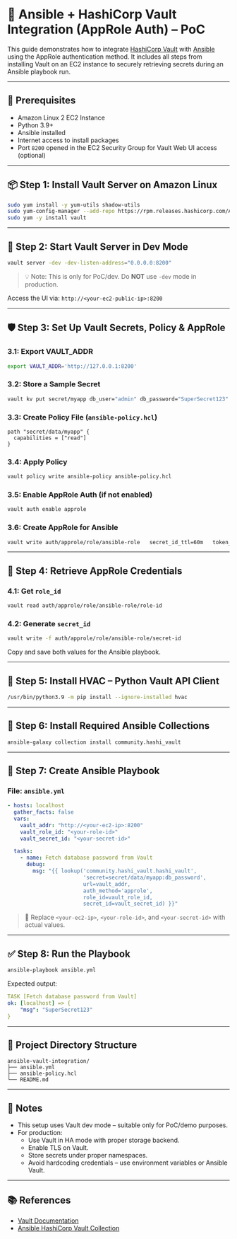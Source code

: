 # 🔐 Ansible + HashiCorp Vault Integration (AppRole Auth) – PoC

This guide demonstrates how to integrate [HashiCorp Vault](https://www.vaultproject.io/) with [Ansible](https://www.ansible.com/) using the AppRole authentication method. It includes all steps from installing Vault on an EC2 instance to securely retrieving secrets during an Ansible playbook run.

---

## 🧰 Prerequisites

- Amazon Linux 2 EC2 Instance
- Python 3.9+
- Ansible installed
- Internet access to install packages
- Port `8200` opened in the EC2 Security Group for Vault Web UI access (optional)

---

## 📦 Step 1: Install Vault Server on Amazon Linux

```bash
sudo yum install -y yum-utils shadow-utils
sudo yum-config-manager --add-repo https://rpm.releases.hashicorp.com/AmazonLinux/hashicorp.repo
sudo yum -y install vault
```

---

## 🚀 Step 2: Start Vault Server in Dev Mode

```bash
vault server -dev -dev-listen-address="0.0.0.0:8200"
```

> 💡 Note: This is only for PoC/dev. Do **NOT** use `-dev` mode in production.

Access the UI via: `http://<your-ec2-public-ip>:8200`

---

## 🛡️ Step 3: Set Up Vault Secrets, Policy & AppRole

### 3.1: Export VAULT_ADDR

```bash
export VAULT_ADDR='http://127.0.0.1:8200'
```

### 3.2: Store a Sample Secret

```bash
vault kv put secret/myapp db_user="admin" db_password="SuperSecret123"
```

### 3.3: Create Policy File (`ansible-policy.hcl`)

```hcl
path "secret/data/myapp" {
  capabilities = ["read"]
}
```

### 3.4: Apply Policy

```bash
vault policy write ansible-policy ansible-policy.hcl
```

### 3.5: Enable AppRole Auth (if not enabled)

```bash
vault auth enable approle
```

### 3.6: Create AppRole for Ansible

```bash
vault write auth/approle/role/ansible-role   secret_id_ttl=60m   token_num_uses=10   token_ttl=60m   token_max_ttl=120m   policies=ansible-policy
```

---

## 🔑 Step 4: Retrieve AppRole Credentials

### 4.1: Get `role_id`

```bash
vault read auth/approle/role/ansible-role/role-id
```

### 4.2: Generate `secret_id`

```bash
vault write -f auth/approle/role/ansible-role/secret-id
```

Copy and save both values for the Ansible playbook.

---

## 🐍 Step 5: Install HVAC – Python Vault API Client

```bash
/usr/bin/python3.9 -m pip install --ignore-installed hvac
```

---

## 📁 Step 6: Install Required Ansible Collections

```bash
ansible-galaxy collection install community.hashi_vault
```

---

## 📜 Step 7: Create Ansible Playbook

### File: `ansible.yml`

```yaml
- hosts: localhost
  gather_facts: false
  vars:
    vault_addr: "http://<your-ec2-ip>:8200"
    vault_role_id: "<your-role-id>"
    vault_secret_id: "<your-secret-id>"

  tasks:
    - name: Fetch database password from Vault
      debug:
        msg: "{{ lookup('community.hashi_vault.hashi_vault',
                        'secret=secret/data/myapp:db_password',
                        url=vault_addr,
                        auth_method='approle',
                        role_id=vault_role_id,
                        secret_id=vault_secret_id) }}"
```

> 🔐 Replace `<your-ec2-ip>`, `<your-role-id>`, and `<your-secret-id>` with actual values.

---

## ✅ Step 8: Run the Playbook

```bash
ansible-playbook ansible.yml
```

Expected output:

```yaml
TASK [Fetch database password from Vault]
ok: [localhost] => {
    "msg": "SuperSecret123"
}
```

---

## 📁 Project Directory Structure

```
ansible-vault-integration/
├── ansible.yml
├── ansible-policy.hcl
└── README.md
```

---

## 📌 Notes

- This setup uses Vault dev mode – suitable only for PoC/demo purposes.
- For production:
  - Use Vault in HA mode with proper storage backend.
  - Enable TLS on Vault.
  - Store secrets under proper namespaces.
  - Avoid hardcoding credentials – use environment variables or Ansible Vault.

---

## 📚 References

- [Vault Documentation](https://developer.hashicorp.com/vault/docs)
- [Ansible HashiCorp Vault Collection](https://docs.ansible.com/ansible/latest/collections/community/hashi_vault/)
